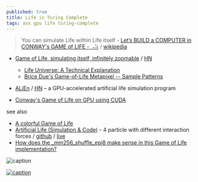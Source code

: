```yaml
---
published: true
title: Life is Turing Complete
tags: avx gpu life turing-complete
---
```

> You can simulate Life within Life itself - [Let’s BUILD a COMPUTER in CONWAY's GAME of LIFE - ⠠⠵](https://www.youtube.com/watch?v=Kk2MH9O4pXY) / [wikipedia](https://en.wikipedia.org/wiki/Conway%27s_Game_of_Life)

- [ Game of Life, simulating itself, infinitely zoomable](https://oimo.io/works/life/) / [HN](https://news.ycombinator.com/item?id=39799755)
	- [ Life Universe: A Technical Explanation ](https://blog.oimo.io/2023/04/10/life-universe-en/)
	- [Brice Due's Game-of-Life Metapixel -- Sample Patterns](http://b3s23life.blogspot.com/2006_09_01_archive.html?m=1)

- [ALiEn](https://alien-project.org/) / [HN](https://news.ycombinator.com/item?id=27472224) – a GPU-accelerated artificial life simulation program
- [Conway's Game of Life on GPU using CUDA](http://www.marekfiser.com/Projects/Conways-Game-of-Life-on-GPU-using-CUDA/4-Advanced-lookup-table-implementation)

see also
- [	A colorful Game of Life](https://news.ycombinator.com/item?id=42961868)
- [Artificial Life (Simulation & Code)](https://www.youtube.com/watch?v=0Kx4Y9TVMGg) - 4 particle with different interaction forces / [github](https://github.com/hunar4321/particle-life) / [live](https://hunar4321.github.io/particle-life/particle_life.html#91651088029)
- [How does the _mm256_shuffle_epi8 make sense in this Game of Life implementation?](https://stackoverflow.com/questions/54551462/how-does-the-mm256-shuffle-epi8-make-sense-in-this-game-of-life-implementation)

![caption](https://upload.wikimedia.org/wikipedia/commons/e/e5/Gospers_glider_gun.gif)

[![caption](https://img.youtube.com/vi/Kk2MH9O4pXY/0.jpg)](https://www.youtube.com/watch?v=Kk2MH9O4pXY)
